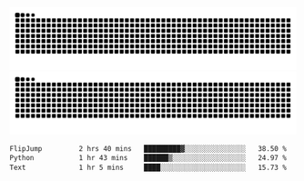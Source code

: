 ![Snake Animation](https://raw.githubusercontent.com/tomhea/tomhea/output/github-contribution-grid-snake-dark.svg#gh-dark-mode-only)
![Snake Animation](https://raw.githubusercontent.com/tomhea/tomhea/output/github-contribution-grid-snake.svg#gh-light-mode-only)

<p></p>

<!--START_SECTION:waka-->

```txt
FlipJump         2 hrs 40 mins   █████████▓░░░░░░░░░░░░░░░   38.50 %
Python           1 hr 43 mins    ██████▒░░░░░░░░░░░░░░░░░░   24.97 %
Text             1 hr 5 mins     ████░░░░░░░░░░░░░░░░░░░░░   15.73 %
```

<!--END_SECTION:waka-->
